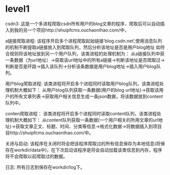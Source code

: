 # level1
csdn3:
这是一个多进程爬取csdn所有用户的blog文章的程序，爬取后可以自动插入到我的另一个项目http://shuipfcms.ouchaonihao.com/中，

a链接爬取进程:
该程序开启多个进程爬取起始链接‘blog.csdn.net’,使用消息队列的机制不断提取a链接放入到爬取队列，然后分析该地址是否是用户blog地址
如符合规则将该地址放到另一个用户队列，该类进程的处理机制为：
从a链接队列中获一条数据（为url地址）->获取该url地址中的所有a链接->判断该地址是否爬取过->判断是否是环路->插入该队列->分析该条数据是用户blog地址->插入用户blog队列。

用户blog爬取进程:
该类进程将开启多个进程同时读取用户blog队列，该类进程处理机制大概如下：
从用户blog队列获取一条数据(用户的blog url地址)->获取该用户的所有文章列表->获取用户相关信息生成一条json数据，将该数据放到content队列中。

conten爬取进程：
该类进程将开启多个进程同时读取content队列，该类进程处理机制大概如下：
从content队列获取一条数据(一个用户相关的所用文章的url地址)->获取文章正文、标题、时间、分类等信息->格式化数据->将数据插入到项目目http://shuipfcms.ouchaonihao.com/中。

关闭与启动:
该程序在关闭时将会把该程序爬取过的所有信息保存为本地信息(将保存在workdir/data中)，在下次启动该程序是将会自动加载该类信息到内存，程序将不会爬取以前爬取过的数据。

日志:
所有日志到保存在workdir/log下。
